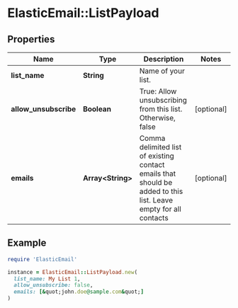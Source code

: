 # ElasticEmail::ListPayload

## Properties

| Name | Type | Description | Notes |
| ---- | ---- | ----------- | ----- |
| **list_name** | **String** | Name of your list. |  |
| **allow_unsubscribe** | **Boolean** | True: Allow unsubscribing from this list. Otherwise, false | [optional] |
| **emails** | **Array&lt;String&gt;** | Comma delimited list of existing contact emails that should be added to this list. Leave empty for all contacts | [optional] |

## Example

```ruby
require 'ElasticEmail'

instance = ElasticEmail::ListPayload.new(
  list_name: My List 1,
  allow_unsubscribe: false,
  emails: [&quot;john.doe@sample.com&quot;]
)
```

